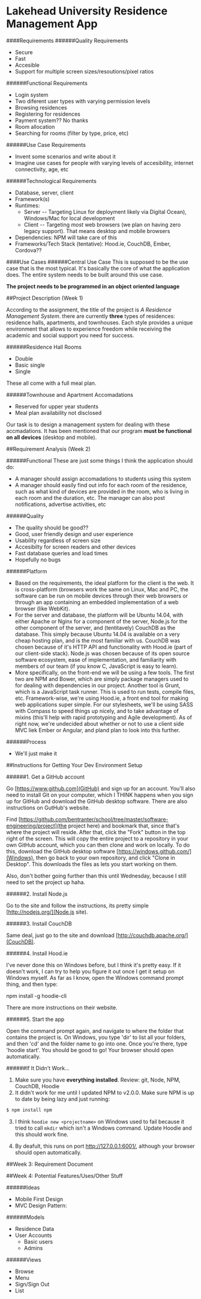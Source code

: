 Lakehead University Residence Management App
============================================

####Requirements
######Quality Requirements
- Secure
- Fast
- Accesible
- Support for multiple screen sizes/resoutions/pixel ratios

######Functional Requirements
- Login system
- Two diferent user types with varying permission levels
- Browsing residences
- Registering for residences
- Payment system?? No thanks
- Room allocation
- Searching for rooms (filter by type, price, etc)

######Use Case Requirements
- Invent some scenarios and write about it
- Imagine use cases for people with varying levels of accesibility, internet connectivity, age, etc

######Technological Requirements
- Database, server, client
- Framework(s)
- Runtimes: 
    - Server -- Targeting Linux for deployment likely via Digital Ocean), Windows/Mac for local development
    - Client -- Targeting *most* web browsers (we plan on having zero legacy support). That means desktop and mobile browsers
- Dependencies: NPM will take care of this
- Frameworks/Tech Stack (tentative): Hood.ie, CouchDB, Ember, Cordova??

####Use Cases
######Central Use Case
This is supposed to be the use case that is the most typical. It's basically the core of what the application does. The entire system needs to be built around this use case.

**The project needs to be programmed in an object oriented language**

##Project Description (Week 1)

According to the assignment, the title of the project is *A Residence Management System*. there are currently **three** types of residences: residence halls, apartments, and townhouses. Each style provides a unique environment that allows to experience freedom while receiving the academic and social support you need for success. 

######Residence Hall Rooms
- Double
- Basic single
- Single

These all come with a full meal plan.

######Townhouse and Apartment Accomadations
- Reserved for upper year students
- Meal plan availability not disclosed

Our task is to design a management system for dealing with these accmadations. It has been mentioned that our program **must be functional on all devices** (desktop and mobile).

##Requirement Analysis (Week 2)

######Functional
These are just some things I think the application should do:
- A manager should assign accomadations to students using this system
- A manager should easily find out info for each room of the residence, such as what kind of devices are provided in the room, who is living in each room and the duration, etc. The manager can also post notifications, advertise activities, etc


######Quality
- The quality should be good??
- Good, user friendly design and user experience
- Usability regardless of screen size
- Accesibilty for screen readers and other devices
- Fast database queries and load times
- Hopefully no bugs

######Platform
- Based on the requirements, the ideal platform for the client is the web. It is cross-platform (browsers work the same on Linux, Mac and PC, the software can be run on mobile devices through their web browsers or through an app containing an embedded implementation of a web browser (like WebKit).
- For the server and database, the platform will be Ubuntu 14.04, with either Apache or Nginx for a component of the server, Node.js for the other component of the server, and (tentitavely) CouchDB as the database. This simply because Ubuntu 14.04 is available on a very cheap hosting plan, and is the most familiar with us. CouchDB was chosen because of it's HTTP API and functionality with Hood.ie (part of our client-side stack). Node.js was chosen because of its open source software ecosystem, ease of implementation, and familiarity with members of our team (if you know C, JavaScript is easy to learn).
- More specifically, on the front-end we will be using a few tools. The first two are NPM and Bower, which are simply package managers used to for dealing with dependencies in our project. Another tool is Grunt, which is a JavaScript task runner. This is used to run tests, compile files, etc. Framework-wise, we're using Hood.ie, a front end tool for making web applications super simple. For our stylesheets, we'll be using SASS with Compass to speed things up nicely, and to take advantage of mixins (this'll help with rapid prototyping and Agile development). As of right now, we're undecided about whether or not to use a client side MVC liek Ember or Angular, and pland plan to look into this further.
 
######Process
-  We'll just make it

##Instructions for Getting Your Dev Environment Setup

######1. Get a GitHub account

Go [https://www.github.com](GitHub) and sign up for an account. You'll also need
to install Git on your computer, which I THINK happens when you sign
up for GitHub and download the GitHub desktop software. There are also
instructions on GutHub's website.

Find [https://github.com/bentranter/school/tree/master/software-engineering/project](the project here)
and bookmark that, since that's where the project will reside. After
that, click the "Fork" button in the top right of the screen. This
will copy the entire project to a repository in your own GitHub
account, which you can then clone and work on locally. To do this,
download the GitHub desktop software [https://windows.github.com/](Windows),
then go back to your own repository, and click "Clone in Desktop".
This downloads the files as lets you start working on them.

Also, don't bother going further than this until Wednesday, because I
still need to set the project up haha.

######2. Install Node.js

Go to the site and follow the instructions, its pretty simple
[http://nodejs.org/](Node.js site).

######3. Install CouchDB

Same deal, just go to the site and download [http://couchdb.apache.org/](CouchDB).

######4. Install Hood.ie

I've never done this on Windows before, but I think it's pretty easy.
If it doesn't work, I can try to help you figure it out once I get it
setup on Windows myself. As far as I know, open the Windows command
prompt thing, and then type:

npm install -g hoodie-cli

There are more instructions on their website.

######5. Start the app

Open the command prompt again, and navigate to where the folder that
contains the project is. On Windows, you type 'dir' to list all your
folders, and then 'cd' and the folder name to go into one. Once you're
there, type 'hoodie start'. You should be good to go! Your browser
should open automatically.

######If It Didn't Work...

1. Make sure you have **everything installed**. Review: git, Node, NPM, CouchDB, Hoodie
2. It didn't work for me until I updated NPM to v2.0.0. Make sure NPM is up to date by being lazy and just running:
```bash
$ npm install npm
```
3. I think `hoodie new <projectname>` on Windows used to fail because it tried to call `mkdir` which isn't a Windows command. Update Hoodie and this should work fine.

4. By deafult, this runs on port http://127.0.0.1:6001/, although your browser should open automatically.

##Week 3: Requirement Document

##Week 4: Potential Features/Uses/Other Stuff

######Ideas
- Mobile First Design
- MVC Design Pattern:

######Models
- Residence Data
- User Accounts
    - Basic users
    - Admins

######Views
- Browse
- Menu
- Sign/Sign Out
- List
